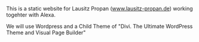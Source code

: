 This is a static website for Lausitz Propan (www.lausitz-propan.de) working togehter with Alexa.

We will use Wordpress and a Child Theme of "Divi. The Ultimate WordPress Theme and Visual Page Builder"

